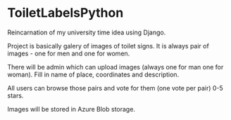 # ToiletLabelsPython
Reincarnation of my university time idea using Django.

Project is basically galery of images of toilet signs. It is always pair of images - one for men and one for women.

There will be admin which can upload images (always one for man one for woman). Fill in name of place, coordinates and description.

All users can browse those pairs and vote for them (one vote per pair) 0-5 stars.

Images will be stored in Azure Blob storage.